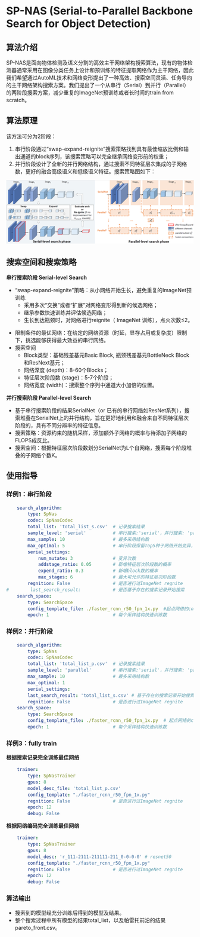 # SP-NAS (Serial-to-Parallel Backbone Search for Object Detection)

## 算法介绍

SP-NAS是面向物体检测及语义分割的高效主干网络架构搜索算法，现有的物体检测器通常采用在图像分类任务上设计和预训练的特征提取网络作为主干网络，因此我们希望通过AutoML技术和网络变形提出了一种高效、搜索空间灵活、任务导向的主干网络架构搜索方案。我们提出了一个从串行（Serial）到并行（Parallel）的两阶段搜索方案，减少重复的ImageNet预训练或者长时间的train from scratch。

## 算法原理

该方法可分为2阶段：

1. 串行阶段通过“swap-expand-reignite”搜索策略找到具有最佳缩放比例和输出通道的block序列，该搜索策略可以完全继承网络变形前的权重；
2. 并行阶段设计了全新的并行网络结构，通过搜索不同特征层次集成的子网络数，更好的融合高级语义和低级语义特征。搜索策略图如下：

![sp-nas](./images/sp_nas.png)

## 搜索空间和搜索策略

**串行搜索阶段 Serial-level Search**

- “swap-expand-reignite”策略：从小网络开始生长，避免重复的ImageNet预训练
  - 采用多次“交换”或者“扩展”对网络变形得到新的候选网络；
  - 继承参数快速训练并评估候选网络；
  - 生长到达瓶颈时，对网络进行reignite（ ImageNet 训练），点火次数≤2。

+ 限制条件的最优网络：在给定的网络资源（时延，显存占用或复杂度）限制下，挑选能够获得最大效益的串行网络。
+ 搜索空间
  - Block类型：基础残差基元Basic Block, 瓶颈残差基元BottleNeck Block和ResNext基元；
  - 网络深度 (depth)：8-60个Blocks；
  - 特征层次阶段数 (stage)：5-7个阶段；
  - 网络宽度 (width)：搜索整个序列中通道大小加倍的位置。

**并行搜索阶段 Parallel-level Search**

+ 基于串行搜索阶段的结果SerialNet（or 已有的串行网络如ResNet系列），搜索堆叠在SerialNet上的并行结构，旨在更好地利用和融合来自不同特征层次阶段的，具有不同分辨率的特征信息。
+ 搜索策略：资源约束的随机采样，添加额外子网络的概率与待添加子网络的FLOPS成反比。
+ 搜索空间：根据特征层次阶段数划分SerialNet为L个自网络，搜索每个阶段堆叠的子网络个数K。

## 使用指导

### 样例1：串行阶段

```yaml
    search_algorithm:
        type: SpNas
        codec: SpNasCodec
        total_list: 'total_list_s.csv'  # 记录搜索结果
        sample_level: 'serial'          # 串行搜索:'serial'，并行搜索: 'parallel'
        max_sample: 10                  # 最多采用结构数
        max_optimal: 5                  # 串行阶段保留Top5种子网络开始变异，并行阶段设为1
        serial_settings:
            num_mutate: 3               # 变异次数
            addstage_ratio: 0.05        # 新增特征层次阶段数的概率
            expend_ratio: 0.3           # 新增block数的概率
            max_stages: 6               # 最大可允许的特征层次阶段数
        regnition: False                # 是否进行过ImageNet regnite
#        last_search_result:            # 是否基于存在的搜索记录开始搜索
    search_space:
        type: SearchSpace
        config_template_file: ./faster_rcnn_r50_fpn_1x.py  #起点网络的config
        epoch: 1                        # 每个采样结构快速训练数
```

### 样例2：并行阶段

```yaml
    search_algorithm:
        type: SpNas
        codec: SpNasCodec
        total_list: 'total_list_p.csv'  # 记录搜索结果
        sample_level: 'parallel'        # 串行搜索:'serial'，并行搜索: 'parallel'
        max_sample: 10                  # 最多采用结构数
        max_optimal: 1
        serial_settings:
        last_search_result: 'total_list_s.csv' # 基于存在的搜索记录开始搜索
        regnition: False                # 是否进行过ImageNet regnite
    search_space:
        type: SearchSpace
        config_template_file: ./faster_rcnn_r50_fpn_1x.py  # 起点网络的config
        epoch: 1                        # 每个采样结构快速训练数
```

### 样例3：fully train

**根据搜索记录完全训练最佳网络**

```yaml
    trainer:
        type: SpNasTrainer
        gpus: 8
        model_desc_file: 'total_list_p.csv'
        config_template: "./faster_rcnn_r50_fpn_1x.py"
        regnition: False                # 是否进行过ImageNet regnite
        epoch: 12
        debug: False
```

**根据网络编码完全训练最佳网络**

```yaml
    trainer:
        type: SpNasTrainer
        gpus: 8
        model_desc: 'r_111-2111-211111-211_0-0-0-0' # resnet50
        config_template: "./faster_rcnn_r50_fpn_1x.py"
        regnition: False                # 是否进行过ImageNet regnite
        epoch: 12
        debug: False
```

### 算法输出

- 搜索到的模型经充分训练后得到的模型及结果。
- 整个搜索过程中所有模型的结果total_list，以及帕雷托前沿的结果pareto_front.csv。
